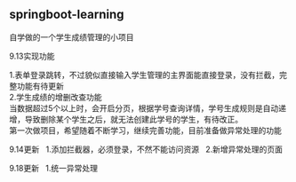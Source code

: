 ## springboot-learning   

自学做的一个学生成绩管理的小项目  

9.13实现功能  
  
1.表单登录跳转，不过貌似直接输入学生管理的主界面能直接登录，没有拦截，完整功能有待更新  
2.学生成绩的增删改查功能  
  当数据超过5个以上时，会开启分页，根据学号查询详情，学号生成规则是自动递增，导致删除某个学生之后，就无法创建此学号的学生，有待改正。  
第一次做项目，希望随着不断学习，继续完善功能，目前准备做异常处理的功能  
   
9.14更新  
1.添加拦截器，必须登录，不然不能访问资源  
2.新增异常处理的页面  
  
9.18更新    
1.统一异常处理
